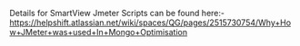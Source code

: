 Details for SmartView Jmeter Scripts can be found here:-
https://helpshift.atlassian.net/wiki/spaces/QG/pages/2515730754/Why+How+JMeter+was+used+In+Mongo+Optimisation